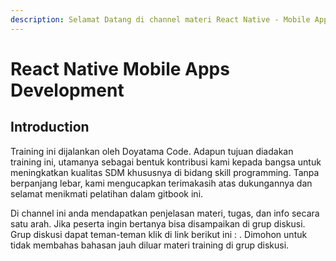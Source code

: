 ```yaml
---
description: Selamat Datang di channel materi React Native - Mobile Apps Development.
---
```


# React Native Mobile Apps Development

## Introduction

Training ini dijalankan oleh Doyatama Code. Adapun tujuan diadakan training ini, utamanya sebagai bentuk kontribusi kami kepada bangsa untuk meningkatkan kualitas SDM khususnya di bidang skill programming. Tanpa berpanjang lebar, kami mengucapkan terimakasih atas dukungannya dan selamat menikmati pelatihan dalam gitbook ini.

Di channel ini anda mendapatkan penjelasan materi, tugas, dan info secara satu arah. Jika peserta ingin bertanya bisa disampaikan di grup diskusi. Grup diskusi dapat teman-teman klik di link berikut ini : . Dimohon untuk tidak membahas bahasan jauh diluar materi training di grup diskusi.

